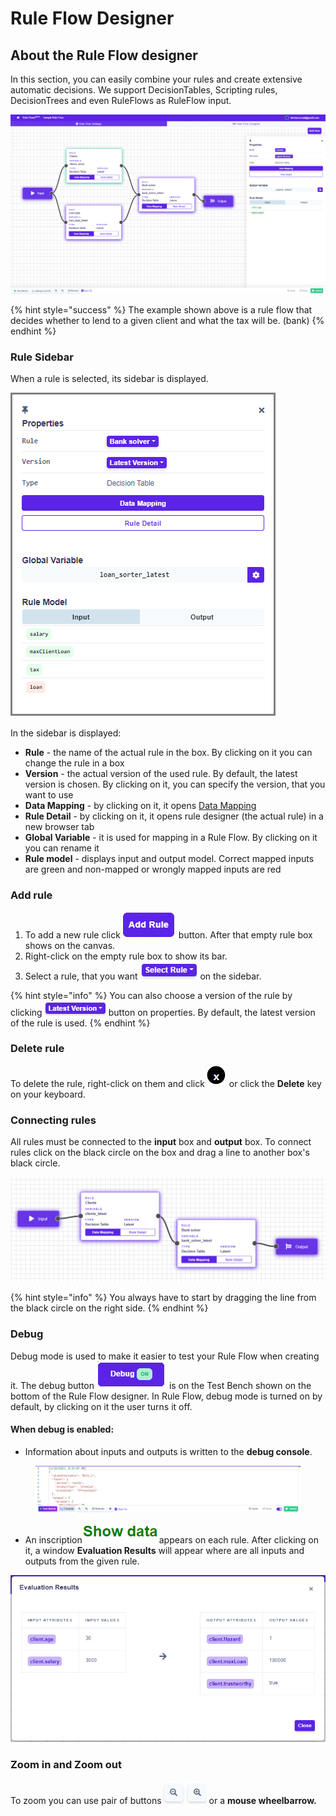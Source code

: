 # Rule Flow Designer

## About the Rule Flow designer

In this section, you can easily combine your rules and create extensive automatic decisions. We support DecisionTables, Scripting rules, DecisionTrees and even RuleFlows as RuleFlow input.

![](../.gitbook/assets/RuleFlowIntroduction.PNG)

{% hint style="success" %}
The example shown above is a rule flow that decides whether to lend to a given client and what the tax will be. (bank)
{% endhint %}

### Rule Sidebar

When a rule is selected, its sidebar is displayed.

![](<../.gitbook/assets/sidebarRF (1).PNG>)

In the sidebar is displayed:

* **Rule** - the name of the actual rule in the box. By clicking on it you can change the rule in a box
* **Version** - the actual version of the used rule. By default, the latest version is chosen. By clicking on it, you can specify the version, that you want to use
* **Data Mapping** - by clicking on it, it opens [Data Mapping](mapping.md)
* **Rule Detail** - by clicking on it, it opens rule designer (the actual rule) in a new browser tab
* **Global Variable** - it is used for mapping in a Rule Flow. By clicking on it you can rename it
* **Rule model** - displays input and output model. Correct mapped inputs are green and non-mapped or wrongly mapped inputs are red

### Add rule

1. To add a new rule click![](../.gitbook/assets/addRule.PNG) button. After that empty rule box shows on the canvas.
2. Right-click on the empty rule box to show its bar.
3. Select a rule, that you want ![](../.gitbook/assets/selectRule.PNG)on the sidebar.

{% hint style="info" %}
You can also choose a version of the rule by clicking![](../.gitbook/assets/version.PNG)button on properties. By default, the latest version of the rule is used.
{% endhint %}

### Delete rule

To delete the rule, right-click on them and click![](../.gitbook/assets/esc.PNG) or click the **Delete** key on your keyboard.

### Connecting rules

All rules must be connected to the **input** box and **output** box. To connect rules click on the black circle on the box and drag a line to another box's black circle.

![](../.gitbook/assets/ruleFlowConnecting.PNG)

{% hint style="info" %}
You always have to start by dragging the line from the black circle on the right side.
{% endhint %}

### Debug

Debug mode is used to make it easier to test your Rule Flow when creating it. The debug button ![](../.gitbook/assets/debugOn.png.png) is on the Test Bench shown on the bottom of the Rule Flow designer. In Rule Flow, debug mode is turned on by default, by clicking on it the user turns it off.

#### When debug is enabled:

* Information about inputs and outputs is written to the **debug console**.

<figure><img src="../.gitbook/assets/image (73) (1).png" alt=""><figcaption></figcaption></figure>

* An inscription![](../.gitbook/assets/showData2.PNG)appears on each rule. After clicking on it, a window **Evaluation Results** will appear where are all inputs and outputs from the given rule.

![](../.gitbook/assets/evalutionResults.PNG)

### Zoom in and Zoom out

To zoom you can use pair of buttons![](../.gitbook/assets/zoom.PNG) or a **mouse wheelbarrow.**

